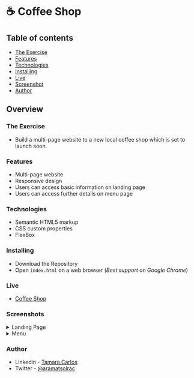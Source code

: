# ☕ Coffee Shop

## Table of contents

- [The Exercise](#the-exercise)
- [Features](#features)
- [Technologies](#built-with)
- [Installing](#installing)
- [Live](#live)
- [Screenshot](#screenshot)
- [Author](#author)

## Overview

### The Exercise
- Build a multi-page website to a new local coffee shop which is set to launch soon.

### Features
- Multi-page website
- Responsive design
- Users can access basic information on landing page
- Users can access further details on menu page

### Technologies

- Semantic HTML5 markup
- CSS custom properties
- FlexBox

### Installing

- Download the Repository
- Open `index.html` on a web browser (*Best support on Google Chrome*)


### Live

- [Coffee Shop](https://aramatsolrac.github.io/BrainStation/coffee_shop/)

### Screenshots

<details>
<summary>Landing Page</summary>

##### Desktop
![](./assets/screenshots/landing-page/landing-page_desktop.png)

##### Tablet
![](./assets/screenshots/landing-page/landing-page_tablet.png)

##### Mobile
![](./assets/screenshots/landing-page/landing-page_mobile.png)

</details>
<details>
<summary>Menu</summary>

##### Desktop
![](./assets/screenshots/menu/menu_desktop.png)

##### Tablet
![](./assets/screenshots/menu/menu_tablet.png)

##### Mobile
![](./assets/screenshots/menu/menu_mobile.png)

</details>

### Author

- Linkedin - [Tamara Carlos](https://www.linkedin.com/in/tamaracarlos/)
- Twitter - [@aramatsolrac](https://twitter.com/aramatsolrac)


